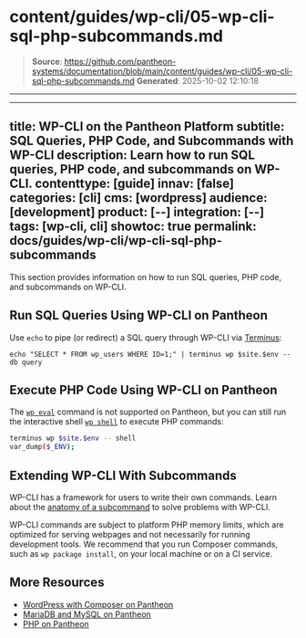 # content/guides/wp-cli/05-wp-cli-sql-php-subcommands.md

> **Source**: https://github.com/pantheon-systems/documentation/blob/main/content/guides/wp-cli/05-wp-cli-sql-php-subcommands.md
> **Generated**: 2025-10-02 12:10:18

---

---
title: WP-CLI on the Pantheon Platform
subtitle: SQL Queries, PHP Code, and Subcommands with WP-CLI
description: Learn how to run SQL queries, PHP code, and subcommands on WP-CLI.
contenttype: [guide]
innav: [false]
categories: [cli]
cms: [wordpress]
audience: [development]
product: [--]
integration: [--]
tags: [wp-cli, cli]
showtoc: true
permalink: docs/guides/wp-cli/wp-cli-sql-php-subcommands
---

This section provides information on how to run SQL queries, PHP code, and subcommands on WP-CLI.

## Run SQL Queries Using WP-CLI on Pantheon

Use `echo` to pipe (or redirect) a SQL query through WP-CLI via [Terminus](/terminus):

```bash{promptUser: user}
echo "SELECT * FROM wp_users WHERE ID=1;" | terminus wp $site.$env -- db query
```

## Execute PHP Code Using WP-CLI on Pantheon

The [`wp eval`](https://developer.wordpress.org/cli/commands/eval/) command is not supported on Pantheon, but you can still run the interactive shell [`wp shell`](https://developer.wordpress.org/cli/commands/shell/) to execute PHP commands:

```bash
terminus wp $site.$env -- shell
var_dump($_ENV);
```

## Extending WP-CLI With Subcommands

WP-CLI has a framework for users to write their own commands. Learn about the [anatomy of a subcommand](https://make.wordpress.org/cli/handbook/commands-cookbook/#anatomy-of-a-command) to solve problems with WP-CLI.

WP-CLI commands are subject to platform PHP memory limits, which are optimized for serving webpages and not necessarily for running development tools. We recommend that you run Composer commands, such as `wp package install`, on your local machine or on a CI service.

## More Resources

- [WordPress with Composer on Pantheon](/guides/wordpress-composer)
- [MariaDB and MySQL on Pantheon](/guides/mariadb-mysql)
- [PHP on Pantheon](/guides/php#supported-php-versions)